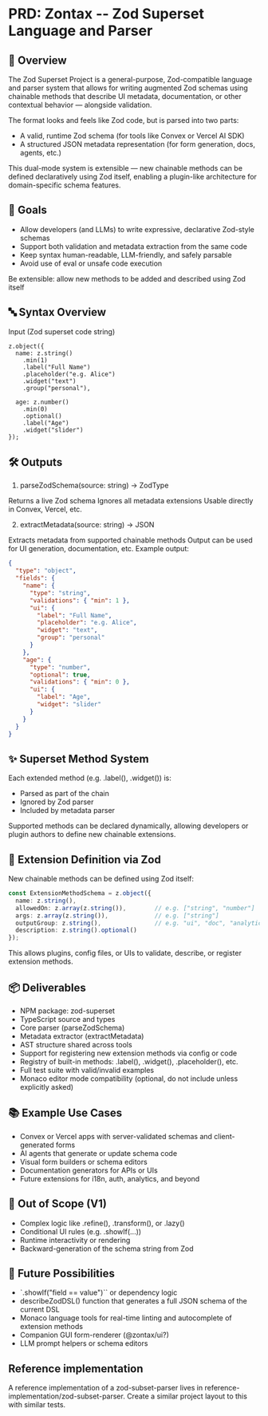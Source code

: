 # PRD: Zontax -- Zod Superset Language and Parser

## 🧠 Overview

The Zod Superset Project is a general-purpose, Zod-compatible language and parser system that allows for writing augmented Zod schemas using chainable methods that describe UI metadata, documentation, or other contextual behavior — alongside validation.

The format looks and feels like Zod code, but is parsed into two parts:

- A valid, runtime Zod schema (for tools like Convex or Vercel AI SDK)
- A structured JSON metadata representation (for form generation, docs, agents, etc.)

This dual-mode system is extensible — new chainable methods can be defined declaratively using Zod itself, enabling a plugin-like architecture for domain-specific schema features.

## 🎯 Goals

- Allow developers (and LLMs) to write expressive, declarative Zod-style schemas
- Support both validation and metadata extraction from the same code
- Keep syntax human-readable, LLM-friendly, and safely parsable
- Avoid use of eval or unsafe code execution

Be extensible: allow new methods to be added and described using Zod itself

## 🔤 Syntax Overview

Input (Zod superset code string)

```zontax
z.object({
  name: z.string()
    .min(1)
    .label("Full Name")
    .placeholder("e.g. Alice")
    .widget("text")
    .group("personal"),

  age: z.number()
    .min(0)
    .optional()
    .label("Age")
    .widget("slider")
});
```

## 🛠 Outputs

1. parseZodSchema(source: string) → ZodType

Returns a live Zod schema
Ignores all metadata extensions
Usable directly in Convex, Vercel, etc.

2. extractMetadata(source: string) → JSON

Extracts metadata from supported chainable methods
Output can be used for UI generation, documentation, etc.
Example output:

```json
{
  "type": "object",
  "fields": {
    "name": {
      "type": "string",
      "validations": { "min": 1 },
      "ui": {
        "label": "Full Name",
        "placeholder": "e.g. Alice",
        "widget": "text",
        "group": "personal"
      }
    },
    "age": {
      "type": "number",
      "optional": true,
      "validations": { "min": 0 },
      "ui": {
        "label": "Age",
        "widget": "slider"
      }
    }
  }
}
```

## ✨ Superset Method System

Each extended method (e.g. .label(), .widget()) is:

- Parsed as part of the chain
- Ignored by Zod parser
- Included by metadata parser

Supported methods can be declared dynamically, allowing developers or plugin authors to define new chainable extensions.

## 🧱 Extension Definition via Zod

New chainable methods can be defined using Zod itself:

```ts
const ExtensionMethodSchema = z.object({
  name: z.string(),
  allowedOn: z.array(z.string()),        // e.g. ["string", "number"]
  args: z.array(z.string()),             // e.g. ["string"]
  outputGroup: z.string(),               // e.g. "ui", "doc", "analytics"
  description: z.string().optional()
});
```

This allows plugins, config files, or UIs to validate, describe, or register extension methods.

## 📦 Deliverables

- NPM package: zod-superset
- TypeScript source and types
- Core parser (parseZodSchema)
- Metadata extractor (extractMetadata)
- AST structure shared across tools
- Support for registering new extension methods via config or code
- Registry of built-in methods: .label(), .widget(), .placeholder(), etc.
- Full test suite with valid/invalid examples
- Monaco editor mode compatibility (optional, do not include unless explicitly asked)

## 📚 Example Use Cases

- Convex or Vercel apps with server-validated schemas and client-generated forms
- AI agents that generate or update schema code
- Visual form builders or schema editors
- Documentation generators for APIs or UIs
- Future extensions for i18n, auth, analytics, and beyond

## 🛑 Out of Scope (V1)

- Complex logic like .refine(), .transform(), or .lazy()
- Conditional UI rules (e.g. .showIf(...))
- Runtime interactivity or rendering
- Backward-generation of the schema string from Zod

## 🔭 Future Possibilities

- `.showIf("field == value")`` or dependency logic
- describeZodDSL() function that generates a full JSON schema of the current DSL
- Monaco language tools for real-time linting and autocomplete of extension methods
- Companion GUI form-renderer (@zontax/ui?)
- LLM prompt helpers or schema editors

## Reference implementation

A reference implementation of a zod-subset-parser lives in reference-implementation/zod-subset-parser. Create a similar project layout to this with similar tests.
